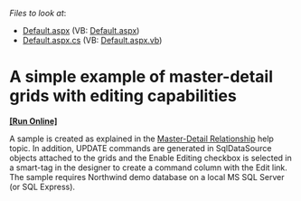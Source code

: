 <!-- default file list -->
*Files to look at*:

* [Default.aspx](./CS/EditableDetails/Default.aspx) (VB: [Default.aspx](./VB/EditableDetails/Default.aspx))
* [Default.aspx.cs](./CS/EditableDetails/Default.aspx.cs) (VB: [Default.aspx.vb](./VB/EditableDetails/Default.aspx.vb))
<!-- default file list end -->
# A simple example of master-detail grids with editing capabilities
<!-- run online -->
**[[Run Online]](https://codecentral.devexpress.com/e248/)**
<!-- run online end -->


<p>A sample is created as explained in the <a href="http://documentation.devexpress.com/#AspNet/CustomDocument3772">Master-Detail Relationship</a> help topic. In addition, UPDATE commands are generated in SqlDataSource objects attached to the grids and the Enable Editing checkbox is selected in a smart-tag in the designer to create a command column with the Edit link. The sample requires Northwind demo database on a local MS SQL Server (or SQL Express).</p>

<br/>


